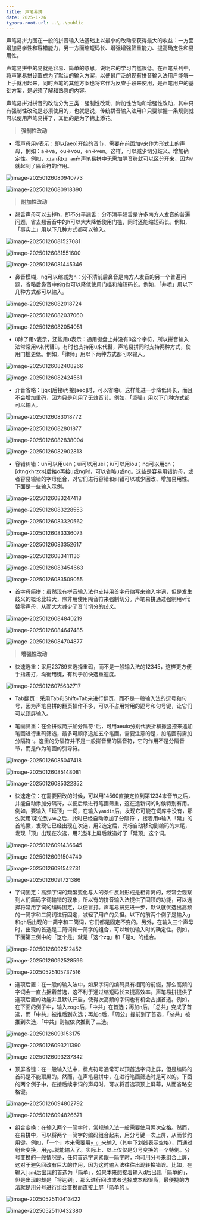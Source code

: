 ```yaml
---
title: 声笔易拼
date: 2025-1-26
typora-root-url: ..\..\public
---
```


声笔易拼力图在一般的拼音输入法基础上以最小的改动来获得最大的收益：一方面增加易学性和容错能力，另一方面缩短码长、增强增强筛重能力、提高确定性和易用性。

声笔易拼中的易就是容易、简单的意思，说明它的学习门槛很低。在声笔系列中，将声笔易拼设置成为了默认的输入方案，以便最广泛的现有拼音输入法用户能够一上手就用起来，同时声笔的其他方案也将它作为反查手段来使用，是声笔用户的基础方案，是必须了解和熟悉的内容。

声笔易拼对拼音的改动分为三类：强制性改动、附加性改动和增强性改动，其中只有强制性改动是必须使用的，也就是说，传统拼音输入法用户只要掌握一条规则就可以使用声笔易拼了，其他的是为了锦上添花。

> **强制性改动**

- 零声母用v表示：即以[aeo]开始的音节，需要在前面加v来作为形式上的声母，例如：a→va，ou→vou，en→ven。这样，可以减少切分歧义、增加确定性。例如，`xian`和`xi an`在声笔易拼中无需加隔音符就可以区分开来，因为v就起到了隔音符的作用。

![image-20250126080940773](/images/image-20250126080940773.png)

![image-20250126080918390](/images/image-20250126080918390.png)

> **附加性改动**

- 翘舌声母可以去掉h，即不分平翘舌：分不清平翘舌是许多南方人发音的普遍问题，省去翘舌音中的h可以大大降低使用门槛，同时还能缩短码长。例如，「事实上」用以下几种方式都可以输入。

![image-20250126081527081](/images/image-20250126081527081.png)

![image-20250126081551600](/images/image-20250126081551600.png)

![image-20250126081445346](/images/image-20250126081445346.png)

- 鼻音模糊，ng可以缩减为n：分不清前后鼻音是南方人发音的另一个普遍问题，省略后鼻音中的g也可以降低使用门槛和缩短码长。例如，「井喷」用以下几种方式都可以输入。

![image-20250126082018724](/images/image-20250126082018724.png)

![image-20250126082037060](/images/image-20250126082037060.png)

![image-20250126082054051](/images/image-20250126082054051.png)

- ü除了用v表示，还能用u表示：通用键盘上并没有ü这个字符，所以拼音输入法常常用v来代替ü，有时也支持用u来代替，声笔易拼同时支持两种方式，使用门槛更低。例如，「律师」用以下两种方式都可以输入。

![image-20250126082408266](/images/image-20250126082408266.png)

![image-20250126082424561](/images/image-20250126082424561.png)

- 介音省略：[jqx]后接i再接[aeo]时，可以省略i，这样能进一步降低码长，而且不会增加重码，因为只是利用了无效音节。例如，「坚强」用以下几种方式都可以输入。

![image-20250126083018772](/images/image-20250126083018772.png)

![image-20250126082801877](/images/image-20250126082801877.png)

![image-20250126082838004](/images/image-20250126082838004.png)

![image-20250126082902813](/images/image-20250126082902813.png)

- 容错纠错：un可以用uen；ui可以用uei；iu可以用iou；ng可以用gn；[dtngkhrzcs]后接o再接u或ng时，可以省略u或ng。这些是容易用错韵母，或者容易输错的字母组合，对它们进行容错和纠错可以减少回改、增加易用性。下面是一些输入示例。

![image-20250126083247418](/images/image-20250126083247418.png)

![image-20250126083228553](/images/image-20250126083228553.png)

![image-20250126083320562](/images/image-20250126083320562.png)

![image-20250126083336073](/images/image-20250126083336073.png)

![image-20250126083352617](/images/image-20250126083352617.png)

![image-20250126083411136](/images/image-20250126083411136.png)

![image-20250126083454663](/images/image-20250126083454663.png)

![image-20250126083509055](/images/image-20250126083509055.png)

- 首字母简拼：虽然现有拼音输入法也支持用首字母缩写来输入字词，但是发生歧义的概论比较大，除非用使用隔音符来强制切分。声笔易拼通过强制用v代替零声母，从而大大减少了音节切分的歧义。

![image-20250126084840219](/images/image-20250126084840219.png)

![image-20250126084647485](/images/image-20250126084647485.png)

![image-20250126084704877](/images/image-20250126084704877.png)

> **增强性改动**

- 快速选重：采用23789来选择重码，而不是一般输入法的12345，这样更方便手指击打，均衡用键，有利于加快选重速度。

![image-20250126075632717](/images/image-20250126075632717.png)

- Tab翻页：采用Tab和Shift+Tab来进行翻页，而不是一般输入法的逗号和句号，因为声笔易拼的翻页操作不多，可以不占用常用的逗号和句号键，让它们可以顶屏输入。

- 笔画筛重：在全拼或简拼加分隔符`'`后，可用aeuio分别代表折横撇竖捺来追加笔画进行重码筛选，最多可顺序追加五个笔画。需要注意的是，加笔画前需加分隔符`'`。这里的分隔符并不是一般拼音里的隔音符，它的作用不是分隔音节，而是作为笔画的引导符。

![image-20250126085047418](/images/image-20250126085047418.png)

![image-20250126085148081](/images/image-20250126085148081.png)

![image-20250126085322352](/images/image-20250126085322352.png)

- 快速定位：在需要回改的时候，可以用14560直接定位到第1234末音节之后，并能自动添加分隔符，以便后续进行笔画筛重，这在造新词的时候特别有用。例如，要输入「延顶」一词，在输入`yandin`后，发现它可能在词库中没有，那么就用1定位到`yan`之后，此时已经自动添加了分隔符`'`，接着用u输入「延」的首笔撇，发现它已经出现在次选，用2选定后，光标自动移动到编码的末尾，发现「顶」出现在次选，用2选择上屏后就造好了「延顶」这个词。

![image-20250126091436645](/images/image-20250126091436645.png)

![image-20250126091504740](/images/image-20250126091504740.png)

![image-20250126091542731](/images/image-20250126091542731.png)

![image-20250126091721386](/images/image-20250126091721386.png)

- 字词固定：高频字词的频繁变化与人的条件反射形成是相背离的，经常会观察到人们简码字词输错的现象，所以有的拼音输入法提供了固顶的功能，可以选择将常用字词的编码固定，以便盲打。声笔易拼更进一步，默认就优选出高频的一简字和二简词进行固定，减轻了用户的负担。以下的前两个例子是输入g和gh后出现的一简字和二简词，它们都是固定不变的。另外，在输入三个声母时，出现的首选是二简词和一简字的组合，可以增加输入时的确定性。例如，下面第三例中的「这个是」就是「这个zg」和「是s」的组合。

![image-20250126092512452](/images/image-20250126092512452.png)

![image-20250126092528596](/images/image-20250126092528596.png)

![image-20250525105737516](/images/image-20250525105737516.png)

- 选项后置：在一般的输入法中，如果字词的编码具有相同的前缀，那么高频的字词会一直占据着首选，这不利于通过缩短码长来提高效率。声笔易拼提供了选项后置的功能并且默认开启，使得次高频的字词也有机会占据首选。例如，在下面的例子中，输入zogo后，「中共」在首选；再加n后，「总共」变成了首选，而「中共」被推后到次选；再加g后，「周公」提前到了首选，「总共」被推到次选，「中共」则被依次推到了三选。

![image-20250126093153175](/images/image-20250126093153175.png)

![image-20250126093211390](/images/image-20250126093211390.png)

![image-20250126093237342](/images/image-20250126093237342.png)

- 顶屏省键：在一般输入法中，标点符号通常可以顶首选字词上屏，但是编码的首码是不能顶屏的。然而，在声笔易拼中，在进行笔画筛选时是可以的。下面的两个例子中，在接后续字词的声母时，可以将首选项顶上屏幕，从而省略空格键。

![image-20250126094802792](/images/image-20250126094802792.png)

![image-20250126094826671](/images/image-20250126094826671.png)

- 组合变换：在输入两个一简字时，常规输入法一般需要使用两次空格。然而，在易拼中，可以将两个一简字的编码组合起来，用分号键一次上屏，从而节约用键。例如，「一个」本来需要用`y_g_`来输入（其中下划线表示空格），而通过组合变换，用`yg;`就能输入了。实际上，以上仅仅是分号变换的一个特例。分号变换的一般情况是，任何首选字词紧跟一简字时，均可用分号来组合上屏，这对于避免回改有巨大的作用，因为这时输入法往往出现转换错误。比如，在输入`jand`后出现的首选为「简单」，如果本来想接着输入d后出现「简单的」，但是出现的却是「将达到」，那么进行回改或者选择成本都很高，最便捷的方法就是用分号进行组合变换而直接上屏「简单的」。

![image-20250525110413422](/images/image-20250525110413422.png)

![image-20250525110432380](/images/image-20250525110432380.png)
